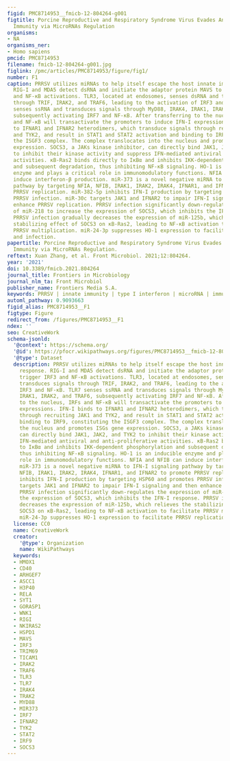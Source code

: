 ```yaml
---
figid: PMC8714953__fmicb-12-804264-g001
figtitle: Porcine Reproductive and Respiratory Syndrome Virus Evades Antiviral Innate
  Immunity via MicroRNAs Regulation
organisms:
- NA
organisms_ner:
- Homo sapiens
pmcid: PMC8714953
filename: fmicb-12-804264-g001.jpg
figlink: /pmc/articles/PMC8714953/figure/fig1/
number: F1
caption: PRRSV utilizes miRNAs to help itself escape the host innate immune response.
  RIG-I and MDA5 detect dsRNA and initiate the adaptor protein MAVS to trigger IRF3
  and NF-κB activations. TLR3, located at endosomes, senses dsRNA and transduces signals
  through TRIF, IRAK2, and TRAF6, leading to the activation of IRF3 and NF-κB. TLR7
  senses ssRNA and transduces signals through MyD88, IRAK4, IRAK1, IRAK2, and TRAF6,
  subsequently activating IRF7 and NF-κB. After transferring to the nucleus, IRFs
  and NF-κB will transactivate the promoters to induce IFN-I expressions. IFN-I binds
  to IFNAR1 and IFNAR2 heterodimers, which transduce signals through recruiting JAK1
  and TYK2, and result in STAT1 and STAT2 activation and binding to IRF9, constituting
  the ISGF3 complex. The complex translocates into the nucleus and promotes ISGs gene
  expression. SOCS3, a JAKs kinase inhibitor, can directly bind JAK1, JAK2, and TYK2
  to inhibit their kinase activity and suppress IFN-mediated antiviral and anti-proliferative
  activities. κB-Ras2 binds directly to IκBα and inhibits IKK-dependent phosphorylation
  and subsequent degradation, thus inhibiting NF-κB signaling. HO-1 is an inducible
  enzyme and plays a critical role in immunomodulatory functions. NFIA and NFIB can
  induce interferon-β production. miR-373 is a novel negative miRNA to IFN-I signaling
  pathway by targeting NFIA, NFIB, IRAK1, IRAK2, IRAK4, IFNAR1, and IFNAR2 to promote
  PRRSV replication. miR-382-5p inhibits IFN-I production by targeting HSP60 and promotes
  PRRSV infection. miR-30c targets JAK1 and IFNAR2 to impair IFN-I signaling and then
  enhance PRRSV replication. PRRSV infection significantly down-regulates the expression
  of miR-218 to increase the expression of SOCS3, which inhibits the IFN-I response.
  PRRSV infection gradually decreases the expression of miR-125b, which relieves the
  stabilizing effect of SOCS3 on κB-Ras2, leading to NF-κB activation to facilitate
  PRRSV multiplication. miR-24-3p suppresses HO-1 expression to facilitate PRRSV replication
  and infection.
papertitle: Porcine Reproductive and Respiratory Syndrome Virus Evades Antiviral Innate
  Immunity via MicroRNAs Regulation.
reftext: Xuan Zhang, et al. Front Microbiol. 2021;12:804264.
year: '2021'
doi: 10.3389/fmicb.2021.804264
journal_title: Frontiers in Microbiology
journal_nlm_ta: Front Microbiol
publisher_name: Frontiers Media S.A.
keywords: PRRSV | innate immunity | type I interferon | microRNA | immune evasion
automl_pathway: 0.9093663
figid_alias: PMC8714953__F1
figtype: Figure
redirect_from: /figures/PMC8714953__F1
ndex: ''
seo: CreativeWork
schema-jsonld:
  '@context': https://schema.org/
  '@id': https://pfocr.wikipathways.org/figures/PMC8714953__fmicb-12-804264-g001.html
  '@type': Dataset
  description: PRRSV utilizes miRNAs to help itself escape the host innate immune
    response. RIG-I and MDA5 detect dsRNA and initiate the adaptor protein MAVS to
    trigger IRF3 and NF-κB activations. TLR3, located at endosomes, senses dsRNA and
    transduces signals through TRIF, IRAK2, and TRAF6, leading to the activation of
    IRF3 and NF-κB. TLR7 senses ssRNA and transduces signals through MyD88, IRAK4,
    IRAK1, IRAK2, and TRAF6, subsequently activating IRF7 and NF-κB. After transferring
    to the nucleus, IRFs and NF-κB will transactivate the promoters to induce IFN-I
    expressions. IFN-I binds to IFNAR1 and IFNAR2 heterodimers, which transduce signals
    through recruiting JAK1 and TYK2, and result in STAT1 and STAT2 activation and
    binding to IRF9, constituting the ISGF3 complex. The complex translocates into
    the nucleus and promotes ISGs gene expression. SOCS3, a JAKs kinase inhibitor,
    can directly bind JAK1, JAK2, and TYK2 to inhibit their kinase activity and suppress
    IFN-mediated antiviral and anti-proliferative activities. κB-Ras2 binds directly
    to IκBα and inhibits IKK-dependent phosphorylation and subsequent degradation,
    thus inhibiting NF-κB signaling. HO-1 is an inducible enzyme and plays a critical
    role in immunomodulatory functions. NFIA and NFIB can induce interferon-β production.
    miR-373 is a novel negative miRNA to IFN-I signaling pathway by targeting NFIA,
    NFIB, IRAK1, IRAK2, IRAK4, IFNAR1, and IFNAR2 to promote PRRSV replication. miR-382-5p
    inhibits IFN-I production by targeting HSP60 and promotes PRRSV infection. miR-30c
    targets JAK1 and IFNAR2 to impair IFN-I signaling and then enhance PRRSV replication.
    PRRSV infection significantly down-regulates the expression of miR-218 to increase
    the expression of SOCS3, which inhibits the IFN-I response. PRRSV infection gradually
    decreases the expression of miR-125b, which relieves the stabilizing effect of
    SOCS3 on κB-Ras2, leading to NF-κB activation to facilitate PRRSV multiplication.
    miR-24-3p suppresses HO-1 expression to facilitate PRRSV replication and infection.
  license: CC0
  name: CreativeWork
  creator:
    '@type': Organization
    name: WikiPathways
  keywords:
  - HMOX1
  - CD40
  - ARHGEF7
  - ASCC1
  - H3P40
  - RELA
  - SYT1
  - GORASP1
  - WNK1
  - RIGI
  - NKIRAS2
  - HSPD1
  - MAVS
  - IRF3
  - TRIM69
  - TICAM1
  - IRAK2
  - TRAF6
  - TLR3
  - TLR7
  - IRAK4
  - TRAK2
  - MYD88
  - MIR373
  - IRF7
  - IFNAR2
  - TYK2
  - STAT2
  - IRF9
  - SOCS3
---
```

